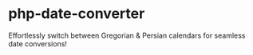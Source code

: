 # php-date-converter
Effortlessly switch between Gregorian &amp; Persian calendars for seamless date conversions!
